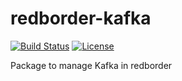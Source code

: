 # redborder-kafka
[![Build Status][build-shield]][build-url]
[![License][license-shield]][license-url]

<!-- Badges -->
[build-shield]: https://github.com/redBorder/redborder-kafka/actions/workflows/rpm.yml/badge.svg?branch=master
[build-url]: https://github.com/redBorder/redborder-kafka/actions/workflows/rpm.yml?query=branch%3Amaster
[license-shield]: https://img.shields.io/badge/license-AGPLv3-blue.svg
[license-url]: https://github.com/cookbook-kafka/blob/HEAD/LICENSE

Package to manage Kafka in redborder
